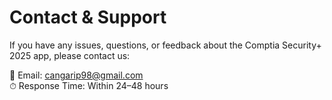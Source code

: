 # Contact & Support

If you have any issues, questions, or feedback about the Comptia Security+ 2025 app, please contact us:

📧 Email: cangarip98@gmail.com  
⏱ Response Time: Within 24–48 hours
